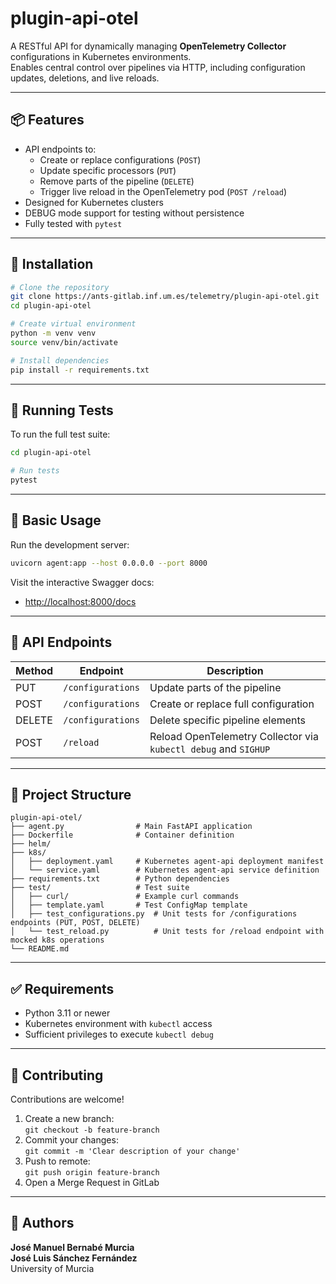 # plugin-api-otel
A RESTful API for dynamically managing **OpenTelemetry Collector** configurations in Kubernetes environments.  
Enables central control over pipelines via HTTP, including configuration updates, deletions, and live reloads.

---

## 📦 Features

- API endpoints to:
  - Create or replace configurations (`POST`)
  - Update specific processors (`PUT`)
  - Remove parts of the pipeline (`DELETE`)
  - Trigger live reload in the OpenTelemetry pod (`POST /reload`)
- Designed for Kubernetes clusters
- DEBUG mode support for testing without persistence
- Fully tested with `pytest`

---

## 🚀 Installation

```bash
# Clone the repository
git clone https://ants-gitlab.inf.um.es/telemetry/plugin-api-otel.git
cd plugin-api-otel

# Create virtual environment
python -m venv venv
source venv/bin/activate

# Install dependencies
pip install -r requirements.txt
```

---

## 🧪 Running Tests

To run the full test suite:

```bash
cd plugin-api-otel

# Run tests
pytest
```

---

## 🧰 Basic Usage

Run the development server:

```bash
uvicorn agent:app --host 0.0.0.0 --port 8000
```

Visit the interactive Swagger docs:

- [http://localhost:8000/docs](http://localhost:8000/docs)

---

## 📡 API Endpoints

| Method | Endpoint           | Description                                   |
|--------|--------------------|-----------------------------------------------|
| PUT    | `/configurations`  | Update parts of the pipeline                  |
| POST   | `/configurations`  | Create or replace full configuration          |
| DELETE | `/configurations`  | Delete specific pipeline elements             |
| POST   | `/reload`          | Reload OpenTelemetry Collector via `kubectl debug` and `SIGHUP`  |

---

## 📁 Project Structure

```
plugin-api-otel/
├── agent.py                # Main FastAPI application
├── Dockerfile              # Container definition
├── helm/
├── k8s/
│   ├── deployment.yaml     # Kubernetes agent-api deployment manifest
│   └── service.yaml        # Kubernetes agent-api service definition
├── requirements.txt        # Python dependencies
├── test/                   # Test suite
│   ├── curl/               # Example curl commands
│   ├── template.yaml       # Test ConfigMap template
│   ├── test_configurations.py  # Unit tests for /configurations endpoints (PUT, POST, DELETE)
│   └── test_reload.py          # Unit tests for /reload endpoint with mocked k8s operations
└── README.md
```

---

## ✅ Requirements

- Python 3.11 or newer
- Kubernetes environment with `kubectl` access
- Sufficient privileges to execute `kubectl debug`

---

## 🤝 Contributing

Contributions are welcome!

1. Create a new branch:  
   `git checkout -b feature-branch`
2. Commit your changes:  
   `git commit -m 'Clear description of your change'`
3. Push to remote:  
   `git push origin feature-branch`
4. Open a Merge Request in GitLab

---

## 👥 Authors

**José Manuel Bernabé Murcia**  
**José Luis Sánchez Fernández**  
University of Murcia